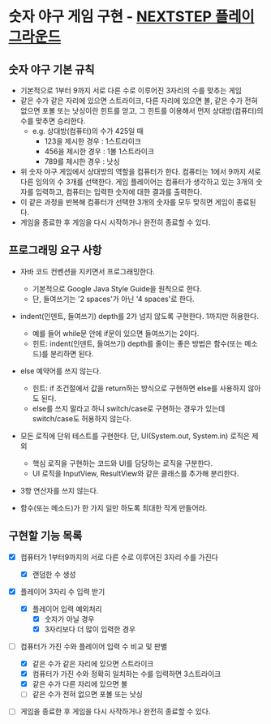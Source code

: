 # 숫자 야구 게임 구현 - [NEXTSTEP 플레이그라운드](https://github.com/next-step/nextstep-docs/blob/master/playground/README.md)

## 숫자 야구 기본 규칙

- 기본적으로 1부터 9까지 서로 다른 수로 이루어진 3자리의 수를 맞추는 게임
- 같은 수가 같은 자리에 있으면 스트라이크, 다른 자리에 있으면 볼, 같은 수가 전혀 없으면 포볼 또는 낫싱이란 힌트를 얻고, 그 힌트를 이용해서 먼저 상대방(컴퓨터)의 수를 맞추면 승리한다.
    - e.g. 상대방(컴퓨터)의 수가 425일 때
        - 123을 제시한 경우 : 1스트라이크
        - 456을 제시한 경우 : 1볼 1스트라이크
        - 789를 제시한 경우 : 낫싱
- 위 숫자 야구 게임에서 상대방의 역할을 컴퓨터가 한다. 컴퓨터는 1에서 9까지 서로 다른 임의의 수 3개를 선택한다. 게임 플레이어는 컴퓨터가 생각하고 있는 3개의 숫자를 입력하고, 컴퓨터는 입력한 숫자에 대한
  결과를 출력한다.
- 이 같은 과정을 반복해 컴퓨터가 선택한 3개의 숫자를 모두 맞히면 게임이 종료된다.
- 게임을 종료한 후 게임을 다시 시작하거나 완전히 종료할 수 있다.

## 프로그래밍 요구 사항

- 자바 코드 컨벤션을 지키면서 프로그래밍한다.
    - 기본적으로 Google Java Style Guide을 원칙으로 한다.
    - 단, 들여쓰기는 '2 spaces'가 아닌 '4 spaces'로 한다.

- indent(인덴트, 들여쓰기) depth를 2가 넘지 않도록 구현한다. 1까지만 허용한다.
    - 예를 들어 while문 안에 if문이 있으면 들여쓰기는 2이다.
    - 힌트: indent(인덴트, 들여쓰기) depth를 줄이는 좋은 방법은 함수(또는 메소드)를 분리하면 된다.

- else 예약어를 쓰지 않는다.
    - 힌트: if 조건절에서 값을 return하는 방식으로 구현하면 else를 사용하지 않아도 된다.
    - else를 쓰지 말라고 하니 switch/case로 구현하는 경우가 있는데 switch/case도 허용하지 않는다.

- 모든 로직에 단위 테스트를 구현한다. 단, UI(System.out, System.in) 로직은 제외
    - 핵심 로직을 구현하는 코드와 UI를 담당하는 로직을 구분한다.
    - UI 로직을 InputView, ResultView와 같은 클래스를 추가해 분리한다.

- 3항 연산자를 쓰지 않는다.

- 함수(또는 메소드)가 한 가지 일만 하도록 최대한 작게 만들어라.

## 구현할 기능 목록

- [x] 컴퓨터가 1부터9까지의 서로 다른 수로 이루어진 3자리 수를 가진다
    -  [x] 랜덤한 수 생성
- [x] 플레이어 3자리 수 입력 받기
    - [x] 플레이어 입력 예외처리
        - [x] 숫자가 아닐 경우
        - [x] 3자리보다 더 많이 입력한 경우
- [ ] 컴퓨터가 가진 수와 플레이어 입력 수 비교 및 판별
    - [x] 같은 수가 같은 자리에 있으면 스트라이크
    - [x] 컴퓨터가 가진 수와 정확히 일치하는 수를 입력하면 3스트라이크
    - [x] 같은 수가 다른 자리에 있으면 볼
    - [ ] 같은 수가 전혀 없으면 포볼 또는 낫싱
- [ ] 게임을 종료한 후 게임을 다시 사작하거나 완전히 종료할 수 있다.

